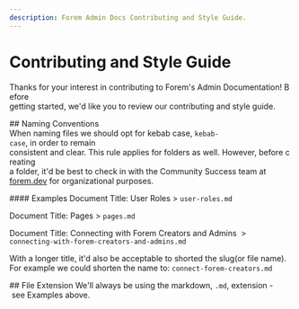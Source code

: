 ```yaml
---
description: Forem Admin Docs Contributing and Style Guide.
---
```


# Contributing and Style Guide

Thanks for your interest in contributing to Forem's Admin Documentation! Before
getting started, we'd like you to review our contributing and style guide.

## Naming Conventions
When naming files we should opt for kebab case, `kebab-case`, in order to remain
consistent and clear. This rule applies for folders as well. However, before creating
a folder, it'd be best to check in with the Community Success team at 
[forem.dev](forem.dev) for organizational purposes.

#### Examples
Document Title: User Roles > `user-roles.md`

Document Title: Pages > `pages.md`

Document Title: Connecting with Forem Creators and Admins  > 
`connecting-with-forem-creators-and-admins.md`

With a longer title, it'd also be acceptable to shorted the slug(or file name). For
example we could shorten the name to: `connect-forem-creators.md`

## File Extension
We'll always be using the markdown, `.md`, extension - see Examples above.

